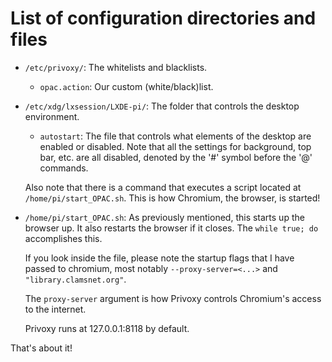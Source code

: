 # List of configuration directories and files

- `/etc/privoxy/`: The whitelists and blacklists.

	- `opac.action`: Our custom (white/black)list.


- `/etc/xdg/lxsession/LXDE-pi/`: The folder that controls the desktop environment.

	- `autostart`: 	The file that controls what elements of the desktop are enabled or disabled.
	Note that all the settings for background, top bar, etc. are all disabled,
	denoted by the '#' symbol before the '@' commands.
					
	Also note that there is a command that executes a script located at
	`/home/pi/start_OPAC.sh`. This is how Chromium, the browser, is started! 

					
- `/home/pi/start_OPAC.sh`: As previously mentioned, this starts up the browser up.
	It also restarts the browser if it closes. The `while true; do`
	accomplishes this.
							
	If you look inside the file, please note the startup flags that I
	have passed to chromium, most notably `--proxy-server=<...>` and
	`"library.clamsnet.org"`.
							
	The `proxy-server` argument is how Privoxy controls Chromium's
	access to the internet.
							
	Privoxy runs at 127.0.0.1:8118 by default.

That's about it!